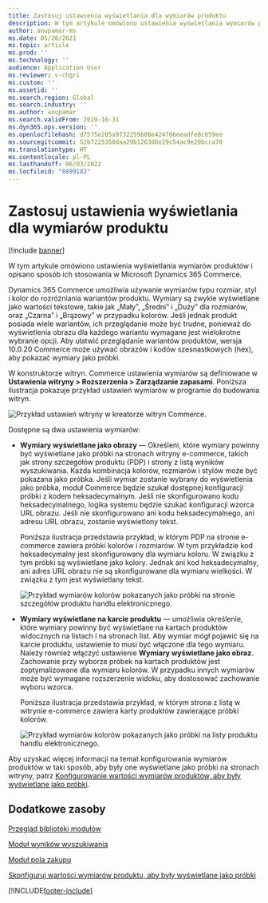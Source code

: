 ```yaml
---
title: Zastosuj ustawienia wyświetlania dla wymiarów produktu
description: W tym artykule omówiono ustawienia wyświetlania wymiarów produktów i opisano sposób ich stosowania w Microsoft Dynamics 365 Commerce.
author: anupamar-ms
ms.date: 05/28/2021
ms.topic: article
ms.prod: ''
ms.technology: ''
audience: Application User
ms.reviewer: v-chgri
ms.custom: ''
ms.assetid: ''
ms.search.region: Global
ms.search.industry: ''
ms.author: anupamar
ms.search.validFrom: 2019-10-31
ms.dyn365.ops.version: ''
ms.openlocfilehash: d7575e205a9732259b00e424f66eeadfe8c659ee
ms.sourcegitcommit: 52b7225350daa29b1263d8e29c54ac9e20bcca70
ms.translationtype: HT
ms.contentlocale: pl-PL
ms.lasthandoff: 06/03/2022
ms.locfileid: "8899182"
---
```

# <a name="apply-display-settings-for-product-dimensions"></a>Zastosuj ustawienia wyświetlania dla wymiarów produktu

[!include [banner](includes/banner.md)]


W tym artykule omówiono ustawienia wyświetlania wymiarów produktów i opisano sposób ich stosowania w Microsoft Dynamics 365 Commerce.

Dynamics 365 Commerce umożliwia używanie wymiarów typu rozmiar, styl i kolor do rozróżniania wariantów produktu. Wymiary są zwykle wyświetlane jako wartości tekstowe, takie jak „Mały”, „Średni” i „Duży” dla rozmiarów, oraz „Czarna” i „Brązowy” w przypadku kolorów. Jeśli jednak produkt posiada wiele wariantów, ich przeglądanie może być trudne, ponieważ do wyświetlenia obrazu dla każdego wariantu wymagane jest wielokrotne wybranie opcji. Aby ułatwić przeglądanie wariantów produktów, wersja 10.0.20 Commerce może używać obrazów i kodów szesnastkowych (hex), aby pokazać wymiary jako próbki.

W konstruktorze witryn. Commerce ustawienia wymiarów są definiowane w **Ustawienia witryny \> Rozszerzenia \> Zarządzanie zapasami**. Poniższa ilustracja pokazuje przykład ustawień wymiarów w programie do budowania witryn.

![Przykład ustawień witryny w kreatorze witryn Commerce.](./dev-itpro/media/swatch_site_settings.PNG)

Dostępne są dwa ustawienia wymiarów:

- **Wymiary wyświetlane jako obrazy** — Określeni, które wymiary powinny być wyświetlane jako próbki na stronach witryny e-commerce, takich jak strony szczegółów produktu (PDP) i strony z listą wyników wyszukiwania. Każda kombinacja kolorów, rozmiarów i stylów może być pokazana jako próbka. Jeśli wymiar zostanie wybrany do wyświetlenia jako próbka, moduł Commerce będzie szukał dostępnej konfiguracji próbki z kodem heksadecymalnym. Jeśli nie skonfigurowano kodu heksadecymalnego, logika systemu będzie szukać konfiguracji wzorca URL obrazu. Jeśli nie skonfigurowano ani kodu heksadecymalnego, ani adresu URL obrazu, zostanie wyświetlony tekst.

    Poniższa ilustracja przedstawia przykład, w którym PDP na stronie e-commerce zawiera próbki kolorów i rozmiarów. W tym przykładzie kod heksadecymalny jest skonfigurowany dla wymiaru koloru. W związku z tym próbki są wyświetlane jako kolory. Jednak ani kod heksadecymalny, ani adres URL obrazu nie są skonfigurowane dla wymiaru wielkości. W związku z tym jest wyświetlany tekst.

    ![Przykład wymiarów kolorów pokazanych jako próbki na stronie szczegółów produktu handlu elektronicznego.](./dev-itpro/media/swatch_pdp.png)

- **Wymiary wyświetlane na karcie produktu** — umożliwia określenie, które wymiary powinny być wyświetlane na kartach produktów widocznych na listach i na stronach list. Aby wymiar mógł pojawić się na karcie produktu, ustawienie to musi być włączone dla tego wymiaru. Należy również włączyć ustawienie **Wymiary wyświetlane jako obraz**. Zachowanie przy wyborze próbek na kartach produktów jest zoptymalizowane dla wymiaru kolorów. W przypadku innych wymiarów może być wymagane rozszerzenie widoku, aby dostosować zachowanie wyboru wzorca.

    Poniższa ilustracja przedstawia przykład, w którym strona z listą w witrynie e-commerce zawiera karty produktów zawierające próbki kolorów.

    ![Przykład wymiarów kolorów pokazanych jako próbki na listy produktu handlu elektronicznego.](./dev-itpro/media/swatch_searchresults.PNG)

Aby uzyskać więcej informacji na temat konfigurowania wymiarów produktów w taki sposób, aby były one wyświetlane jako próbki na stronach witryny, patrz [Konfigurowanie wartości wymiarów produktów, aby były wyświetlane jako próbki](./dev-itpro/dimensions-swatch.md).

## <a name="additional-resources"></a>Dodatkowe zasoby

[Przegląd biblioteki modułów](starter-kit-overview.md)

[Moduł wyników wyszukiwania](search-result-module.md)

[Moduł pola zakupu](add-buy-box.md)

[Skonfiguruj wartości wymiarów produktu, aby były wyświetlane jako próbki](./dev-itpro/dimensions-swatch.md)

[!INCLUDE[footer-include](../includes/footer-banner.md)]
